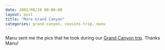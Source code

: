 ```yaml
---
date: 2002/08/26 00:00:00
layout: post
title: "More Grand Canyon"
categories: grand-canyon, cousins-trip, manu
---
```


Manu sent me the pics that he took during our [Grand Canyon trip](http://kurup.org/photo/album?album_id=5317&amp;page=6). Thanks Manu!
